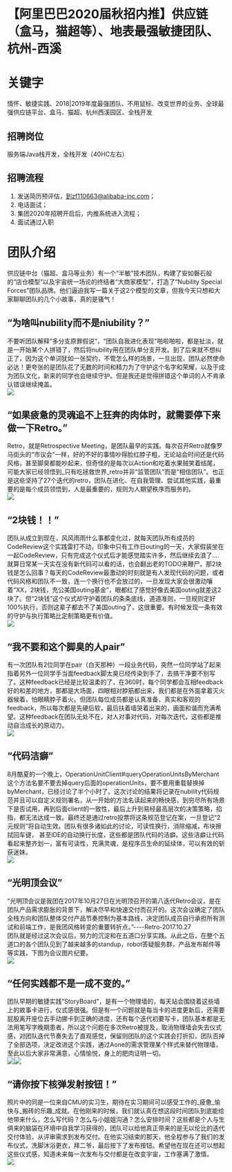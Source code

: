 # 【阿里巴巴2020届秋招内推】供应链（盒马，猫超等）、地表最强敏捷团队、杭州-西溪

<a name="tZNEX"></a>
# 关键字
情怀、敏捷实践、2018|2019年度最强团队、不用鼠标、改变世界的业务、全球最强供应链平台、盒马、猫超、杭州西溪园区、全栈开发

<a name="axljO"></a>
## 招聘岗位
服务端Java栈开发，全栈开发（40HC左右）

<a name="63ILc"></a>
## 招聘流程

1. 发送简历预评估，到zf110663@alibaba-inc.com；
1. 电话面试；
1. 集团2020年招聘开启后，内推系统进入流程；
1. 面试通过入职

<a name="I9bVW"></a>
# 团队介绍
供应链中台（猫超、盒马等业务）有一个“半敏”技术团队，构建了安如磐石般的“店仓模型”以及宇宙统一场论的终结者“大商家模型”，打造了“Nubility Special Forces”团队品牌。他们逼迫我写一篇关于这2个模型的文章，但我今天只想和大家聊聊团队的几个小故事，真的是骚气！<br />

<a name="IEkAN"></a>
## **“为啥叫nubility而不是niubility？”**
不要听团队解释“多分支原罪假说”，“团队自我进化表现”啪啦啪啦，都是扯淡，就是一开始某个人拼错了，然后将nubility用在团队单分支开发。到了后来就不想纠正了，因为这个单词犹如一张契约，不管怎么样的场景，一旦出现，团队必然使命必达！更夸张的是团队花了无数的时间和精力为了守护这个名字和荣耀，以及于成为团队文化，新来的同学也会继续守护。但是我还是觉得拼错这个单词的人不肯承认错误继续掩盖。<br />![](https://img.alicdn.com/tfs/TB1bLQKbF67gK0jSZPfXXahhFXa-720-596.jpg)
<a name="Lq5W5"></a>
## 
<a name="6nPTi"></a>
## **“如果疲惫的灵魂追不上狂奔的肉体时，就需要停下来做一下Retro。”**
Retro，就是Retrospective Meeting，是团队最早的实践。每次召开Retro就像罗马街头的“市议会”一样，好的不好的事情吵得脸红脖子粗，无论站会时间还是代码风格，甚至脚臭都能吵起来，但奇怪的是每次以Action和吃着水果贼笑着结尾，可能大家已经领悟到_只有吃拯救世界_retro并非“监管团队”而是“相信团队”。也正是这些坚持了27个迭代的retro，团队在进化、在自我管理、尝试其他实践，最重要的是每个成员领悟到，人是最重要的，规则为人期望秩序而服务的。<br />![](https://img.alicdn.com/tfs/TB1NDUObQT2gK0jSZFkXXcIQFXa-720-540.jpg)
<a name="T8QHE"></a>
## 
<a name="0qQOC"></a>
## **“2块钱！！”**
团队从成立到现在，风风雨雨什么事都变化过，就每天团队所有成员的CodeReview这个实践雷打不动，印象中只有工作日outing的一天，大家假装坐在一起CodeReview，只有完成这个仪式后才能感觉踏实许多，然后继续去浪了....就算日常某一天实在没有新代码可以看的话，也会翻出老的TODO来鞭尸。那2块钱是怎么回事？每天的CodeReview最激动的时刻就是有人发现代码的问题，或者代码风格和团队不一致，连一个换行也不会放过的，一旦发现大家会很激动嚷着“XX，2块钱，充公美国outing基金”，眼都红了感觉好像去美国outing就差这2块了。但“2块钱”这个仪式却守护着团队的条条底线，道道准则，一旦规则定好100%执行，否则这辈子都去不了美国outing了，这很重要。有时候发现一条有效的守护与执行策略比定制策略更有价值。<br />![](https://img.alicdn.com/tfs/TB1FRwMbLb2gK0jSZK9XXaEgFXa-720-540.jpg)
<a name="e9aZz"></a>
## 
<a name="KRTfF"></a>
## **“我不要和这个脚臭的人pair”**
有一次团队有2位同学在pair（白天那种）一段业务代码，突然一位同学站了起来指着另外一位同学手当面feedback脚太臭已经传染到手了，去搞干净要不别写了。这种feedback已经是比较温柔的了，在360时，每个同学都会互相feedback好的和差的地方，那都是大场面，四眼相对脖筋都出来，我们都是在外面拿着灭火器候着，怕眼睛脖子着火。但团队每位成员都是认真准备，真实和客观的feedback，所以每次都是先硬后软，最后扶着墙哭着出来的，画面和谐而充满希望。这种feedback在团队无处不在，对人对事对代码，对每次迭代，这些都是推动自洽成长的原动力。<br />![](https://img.alicdn.com/tfs/TB1wEoLbUY1gK0jSZFMXXaWcVXa-720-540.jpg)
<a name="F0ulj"></a>
## 
<a name="MsVSq"></a>
## **“代码洁癖”**
8月酷夏的一个晚上，OperationUnitClient#queryOperationUnitsByMerchant这个方法名要不要去掉query后面的operationUnits，要不要用重载替换掉byMerchant，已经讨论了半个小时了。这次讨论的结果将记录在nubility代码规范并且可以自定义规则署名，从一开始的方法名读起来的畅快感，到穷尽所有场景下是否试用，再到后面client的一致性，最后上升到易经最高层次的决策策略，掐指，都无法达成一致。最终还是通过retro投票将这条规范登记在案，一旦登记“2元规则”将自动生效。团队有很多诸如此的讨论，可读性换行，消除缩减，布块擦拭回车键， 甚至IDE的自动换行长度，这些都是团队代码的洁癖。这些洁癖让代码看起来整齐划一，富有可读性，充满灵魂，是程序员生命的延续体，可以有效的斩获迷妹。<br />![](https://img.alicdn.com/tfs/TB1VooLbUY1gK0jSZFMXXaWcVXa-720-563.jpg)
<a name="huGyY"></a>
## 
<a name="Nhr0A"></a>
## “光明顶会议”
“光明顶会议是我团在2017年10月27日在光明顶召开的第八迭代Retro会议，是在团队产品需求膨胀的背景下，解决尽早和快速交付而召开的。这次会议确定了团队全栈方向和团队整体交付产品节奏控制为基本路线，决定团队成员自行承担所有测试和前端工作，是我团风格转变的重要转折点。”----Retro-2017.10.27<br />团队就是经过这次会议后，努力的沉淀和在五道口分享实践。从此之后，在整个五道口的各个团队见到了越来越多的standup，robot答疑服务群，产品发布邮件等等实践，下图为会议图片纪要。<br />![](https://img.alicdn.com/tfs/TB1eFkObNv1gK0jSZFFXXb0sXXa-720-740.jpg)
<a name="AFuWD"></a>
## 
<a name="oL0Ph"></a>
## **“任何实践都不是一成不变的。”**
团队早期的敏捷实践“StoryBoard”，是有一个物理墙的，每天站会围绕着这些墙上的故事卡进行，仪式感很强。但是有一个问题就是每当卡的进度更新后，还需要屁股离开座位去手动挪卡到正确的进度，还有每个迭代初要写卡，团队基本都是无法用笔写字晚期患者，所以这个问题在多次Retro被提及，取消物理墙会失去仪式感，对团队迭代节奏失去了直观感觉，保留则团队的这个实践会打折扣，团队否掉了全部选项，决定改进这个实践，通过Aone的需求管理某个样式来替代物理墙，至此以后大家非常满意，心情愉悦，身上的肥肉证明一切。<br />![](https://img.alicdn.com/tfs/TB1weEPbHH1gK0jSZFwXXc7aXXa-720-846.jpg)![](https://img.alicdn.com/tfs/TB1Y.7MbUD1gK0jSZFGXXbd3FXa-720-423.jpg)
<a name="YcaOK"></a>
## 
<a name="OsJ8i"></a>
## “请你按下核弹发射按钮！”
照片中的同是一位来自CMU的实习生，期待在实习期间可以感受工作的_疲惫_愉快与_搬砖的乐趣_成就。在他刚来的时候，我们就认真在想这段时间团队到底能给他带来什么，怎么写代码？怎么与小姐姐沟通？怎么安排时间？这些都是个人与生俱来的脑袋在环境中自我学习获得的，团队可以给他真正带来的是无以伦比的迭代交付体验，从评审需求到发布交付。在他实习结束的那天，他全程参与了我们的发布仪式，洗脚沐浴更衣，拜二爷，最后按下了发布按钮。希望他在现在还可以想起这些仪式感，知道未来每一次发布与交付都是在改变宇宙，工作塞满了激情。<br />![](https://img.alicdn.com/tfs/TB13U7MbUD1gK0jSZFGXXbd3FXa-720-540.jpg)

